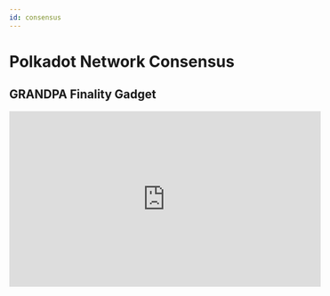 ```yaml
---
id: consensus
---
```



# Polkadot Network Consensus

## GRANDPA Finality Gadget

<iframe width="560" height="315" src="https://www.youtube.com/embed/0shPS6SXPKE" title="YouTube video player" frameborder="0" allow="accelerometer; autoplay; clipboard-write; encrypted-media; gyroscope; picture-in-picture" allowfullscreen></iframe>